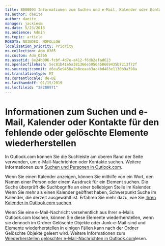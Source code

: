 ```yaml
---
title: 8000003 Informationen zum Suchen und e-Mail, Kalender oder Kontakte für den fehlende oder gelöschte Elemente wiederherstellen
ms.author: daeite
author: daeite
manager: jackiesm
ms.date: 5/23/2018
ms.audience: Admin
ms.topic: article
ROBOTS: NOINDEX, NOFOLLOW
localization_priority: Priority
ms.collection: Adm_O365
ms.custom: Adm_O365
ms.assetid: 8e24b096-fcbf-4d7e-a412-f6db2afad623
ms.openlocfilehash: 5ec81b41e5a381366eb050458669435b7213f72f
ms.sourcegitcommit: d6ea5e9458a2b8ceaab3ac4bd483e1130b9a398a
ms.translationtype: MT
ms.contentlocale: de-DE
ms.lasthandoff: 01/15/2019
ms.locfileid: "28288971"
---
```

# <a name="how-to-find-and-recover-missing-or-deleted-email-calendar-or-contacts-items"></a>Informationen zum Suchen und e-Mail, Kalender oder Kontakte für den fehlende oder gelöschte Elemente wiederherstellen

In Outlook.com können Sie die Suchleiste am oberen Rand der Seite verwenden, um e-Mail-Nachrichten oder Kontakte suchen. Weitere Informationen zum [Suchen und Personen in Outlook.com](https://support.office.com/article/88108edf-028e-4306-b87e-7400bbb40aa7).
  
Wenn Sie einen Kalender anzeigen, können Sie mithilfe von ein Wort, den Namen einer Person oder einem Ausdruck für ein Element suchen. Die Suche überprüft die Suchbegriffe an einer beliebigen Stelle im Kalender. Wenn Sie mehr als einen Kalender geöffnet haben, Schwerpunkt Suche im Kalender, die derzeit ausgewählt ist. Erfahren Sie mehr dazu, wie Sie [Ihren Kalender in Outlook.com suchen](https://support.office.com/article/5bc05289-c84c-4849-95a8-7eac05ed478a).
  
Wenn Sie eine e-Mail-Nachricht versehentlich aus Ihrer e-Mails Outlook.com löschen, können Sie diese Elemente wiederherstellen, wenn sie dennoch im Ordner Gelöschte Objekte oder Junk-e-Mail-sind und Elemente wiederherstellen in einigen Fällen kann nach der Ordner Gelöschte Objekte geleert wird. Weitere Informationen zum [Wiederherstellen gelöschter e-Mail-Nachrichten in Outlook.com](https://support.office.com/article/cf06ab1b-ae0b-418c-a4d9-4e895f83ed50)lesen.
  

